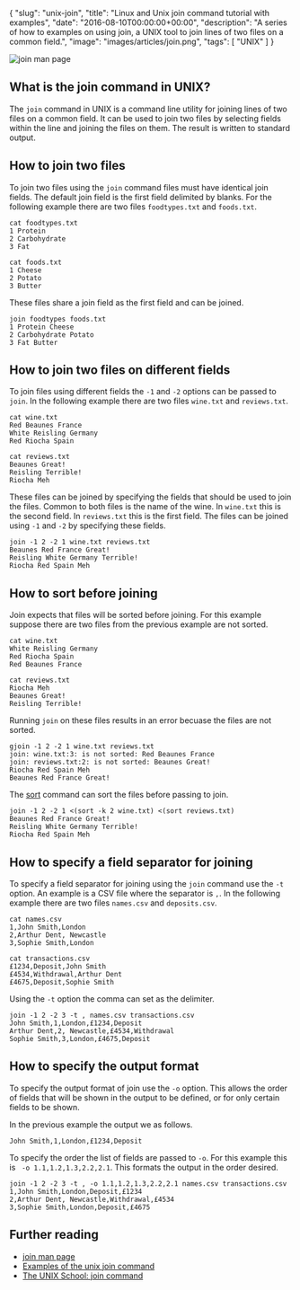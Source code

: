 {
  "slug": "unix-join",
  "title": "Linux and Unix join command tutorial with examples",
  "date": "2016-08-10T00:00:00+00:00",
  "description": "A series of how to examples on using join, a UNIX tool to join lines of two files on a common field.",
  "image": "images/articles/join.png",
  "tags": [
    "UNIX"
  ]
}

![join man page](https://shapeshed.com/images/articles/join.png)

## What is the join command in UNIX?

The `join` command in UNIX is a command line utility for joining lines of two files on a common field. It can be used to join two files by selecting fields within the line and joining the files on them. The result is written to standard output.

## How to join two files

To join two files using the `join` command files must have identical join fields. The default join field is the first field delimited by blanks. For the following example there are two files `foodtypes.txt` and `foods.txt`.
  
    cat foodtypes.txt
    1 Protein
    2 Carbohydrate
    3 Fat

    cat foods.txt
    1 Cheese 
    2 Potato
    3 Butter

These files share a join field as the first field and can be joined. 

    join foodtypes foods.txt
    1 Protein Cheese
    2 Carbohydrate Potato
    3 Fat Butter

## How to join two files on different fields

To join files using different fields the `-1` and `-2` options can be passed to `join`. In the following example there are two files `wine.txt` and `reviews.txt`.

    cat wine.txt
    Red Beaunes France
    White Reisling Germany
    Red Riocha Spain

    cat reviews.txt
    Beaunes Great!
    Reisling Terrible!
    Riocha Meh
    
These files can be joined by specifying the fields that should be used to join the files. Common to both files is the name of the wine. In `wine.txt` this is the second field. In `reviews.txt` this is the first field. The files can be joined using `-1` and `-2` by specifying these fields.
    
    join -1 2 -2 1 wine.txt reviews.txt
    Beaunes Red France Great!
    Reisling White Germany Terrible!
    Riocha Red Spain Meh

## How to sort before joining

Join expects that files will be sorted before joining. For this example suppose there are two files from the previous example are not sorted.

    cat wine.txt
    White Reisling Germany
    Red Riocha Spain
    Red Beaunes France

    cat reviews.txt
    Riocha Meh
    Beaunes Great!
    Reisling Terrible!

Running `join` on these files results in an error becuase the files are not sorted.

    gjoin -1 2 -2 1 wine.txt reviews.txt
    join: wine.txt:3: is not sorted: Red Beaunes France
    join: reviews.txt:2: is not sorted: Beaunes Great!
    Riocha Red Spain Meh
    Beaunes Red France Great!

The [sort][1] command can sort the files before passing to join.


    join -1 2 -2 1 <(sort -k 2 wine.txt) <(sort reviews.txt)
    Beaunes Red France Great!
    Reisling White Germany Terrible!
    Riocha Red Spain Meh
   
## How to specify a field separator for joining

To specify a field separator for joining using the `join` command use the `-t` option. An example is a CSV file where the separator is `,`. In the following example there are two files `names.csv` and `deposits.csv`.

    cat names.csv
    1,John Smith,London
    2,Arthur Dent, Newcastle
    3,Sophie Smith,London

    cat transactions.csv
    £1234,Deposit,John Smith
    £4534,Withdrawal,Arthur Dent
    £4675,Deposit,Sophie Smith

Using the `-t` option the comma can set as the delimiter. 

    join -1 2 -2 3 -t , names.csv transactions.csv
    John Smith,1,London,£1234,Deposit
    Arthur Dent,2, Newcastle,£4534,Withdrawal
    Sophie Smith,3,London,£4675,Deposit

## How to specify the output format

To specify the output format of join use the `-o` option. This allows the order of fields that will be shown in the output to be defined, or for only certain fields to be shown. 

In the previous example the output we as follows.

    John Smith,1,London,£1234,Deposit
To specify the order the list of fields are passed to `-o`. For this example this is ` -o 1.1,1.2,1.3,2.2,2.1`. This formats the output in the order desired.

    join -1 2 -2 3 -t , -o 1.1,1.2,1.3,2.2,2.1 names.csv transactions.csv
    1,John Smith,London,Deposit,£1234
    2,Arthur Dent, Newcastle,Withdrawal,£4534
    3,Sophie Smith,London,Deposit,£4675

## Further reading

* [join man page](http://linux.die.net/man/1/join)
* [Examples of the unix join command](http://www.albany.edu/~ig4895/join.htm)
* [The UNIX School: join command](http://www.theunixschool.com/2012/01/join-command.html)

[1]: https://shapeshed.com/unix-sort/
